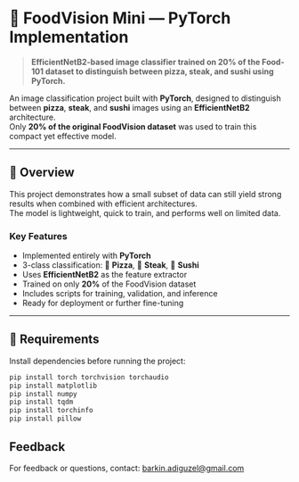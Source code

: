 # 🍕 FoodVision Mini — PyTorch Implementation

> **EfficientNetB2-based image classifier trained on 20% of the Food-101 dataset to distinguish between pizza, steak, and sushi using PyTorch.**

An image classification project built with **PyTorch**, designed to distinguish between **pizza**, **steak**, and **sushi** images using an **EfficientNetB2** architecture.  
Only **20% of the original FoodVision dataset** was used to train this compact yet effective model.

---

## 🧠 Overview

This project demonstrates how a small subset of data can still yield strong results when combined with efficient architectures.  
The model is lightweight, quick to train, and performs well on limited data.

### Key Features
- Implemented entirely with **PyTorch**
- 3-class classification: 🍕 **Pizza**, 🥩 **Steak**, 🍣 **Sushi**
- Uses **EfficientNetB2** as the feature extractor
- Trained on only **20%** of the FoodVision dataset
- Includes scripts for training, validation, and inference
- Ready for deployment or further fine-tuning

---

## 🧩 Requirements

Install dependencies before running the project:

```bash
pip install torch torchvision torchaudio
pip install matplotlib
pip install numpy
pip install tqdm
pip install torchinfo
pip install pillow
```
## Feedback
For feedback or questions, contact: [barkin.adiguzel@gmail.com](mailto:barkin.adiguzel@gmail.com)
